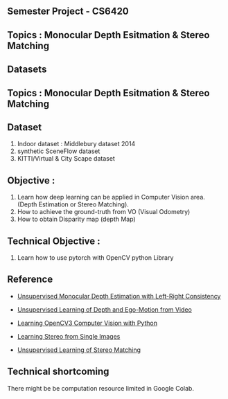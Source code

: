 ## Semester Project - CS6420

## Topics : Monocular Depth Esitmation & Stereo Matching
## Datasets 
## Topics : Monocular Depth Esitmation & Stereo Matching

## Dataset

1. Indoor dataset : Middlebury dataset 2014
2. synthetic SceneFlow dataset
3. KITTI/Virtual & City Scape dataset

## Objective : 
1. Learn how deep learning can be applied in Computer Vision area. (Depth Estimation or Stereo Matching). 
2. How to achieve the ground-truth from VO (Visual Odometry)
3. How to obtain Disparity map (depth Map)


## Technical Objective : 
1. Learn how to use pytorch with OpenCV python Library

## Reference 

* [Unsupervised Monocular Depth Estimation with Left-Right Consistency](https://arxiv.org/pdf/1609.03677.pdf)

- [Unsupervised Learning of Depth and Ego-Motion from Video](https://people.eecs.berkeley.edu/~tinghuiz/projects/SfMLearner/cvpr17_sfm_final.pdf )

* [Learning OpenCV3 Computer Vision with Python](https://learning.oreilly.com/library/view/learning-opencv-3/9781785283840/ch04.html)

* [Learning Stereo from Single Images](https://arxiv.org/pdf/2008.01484v2.pdf)

* [Unsupervised Learning of Stereo Matching](https://openaccess.thecvf.com/content_ICCV_2017/papers/Zhou_Unsupervised_Learning_of_ICCV_2017_paper.pdf)

## Technical shortcoming 
There might be be computation resource limited in Google Colab.